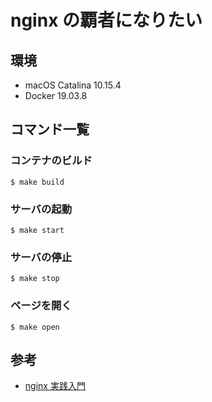 # nginx の覇者になりたい

## 環境

- macOS Catalina 10.15.4
- Docker 19.03.8

## コマンド一覧

### コンテナのビルド

```shell
$ make build
```

### サーバの起動

```shell
$ make start
```

### サーバの停止

```shell
$ make stop
```

### ページを開く

```shell
$ make open
```

## 参考

- [nginx 実践入門](https://www.amazon.co.jp/gp/product/4774178667/ref=ppx_yo_dt_b_asin_title_o01_s00?ie=UTF8&psc=1)
